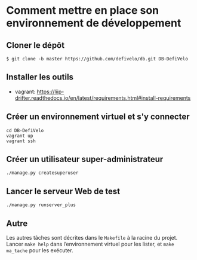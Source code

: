 # Comment mettre en place son environnement de développement

## Cloner le dépôt

`$ git clone -b master https://github.com/defivelo/db.git DB-DefiVelo`

## Installer les outils

- vagrant: https://liip-drifter.readthedocs.io/en/latest/requirements.html#install-requirements

## Créer un environnement virtuel et s'y connecter

```
cd DB-DefiVelo
vagrant up
vagrant ssh
```

## Créer un utilisateur super-administrateur

```
./manage.py createsuperuser
```

## Lancer le serveur Web de test

```
./manage.py runserver_plus
```

## Autre

Les autres tâches sont décrites dans le `Makefile` à la racine du projet.
Lancer `make help` dans l’environnement virtuel pour les lister,
et `make ma_tache` pour les exécuter.
